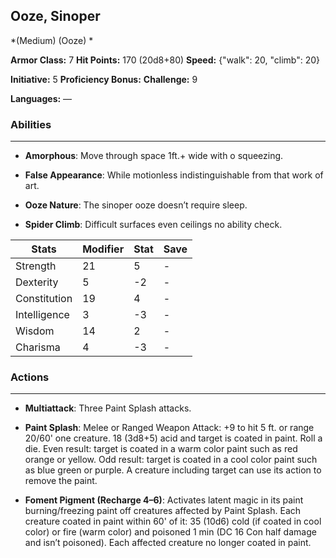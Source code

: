 ## Ooze, Sinoper
*(Medium) (Ooze) *

**Armor Class:** 7
**Hit Points:** 170 (20d8+80)
**Speed:** {"walk": 20, "climb": 20}

**Initiative:** 5
**Proficiency Bonus:**
**Challenge:** 9

**Languages:** —

### Abilities
 --- 
- **Amorphous**: Move through space 1ft.+ wide with o squeezing.

- **False Appearance**: While motionless indistinguishable from that work of art.

- **Ooze Nature**: The sinoper ooze doesn’t require sleep.

- **Spider Climb**: Difficult surfaces even ceilings no ability check.



| Stats | Modifier | Stat | Save
| ---- | ---- | ---- | ---- |
| Strength | 21 | 5 | - |
| Dexterity | 5 | -2 | - |
| Constitution | 19 | 4 | - |
| Intelligence | 3 | -3 | - |
| Wisdom | 14 | 2 | - |
| Charisma | 4 | -3 | - |

### Actions
 --- 
- **Multiattack**: Three Paint Splash attacks.

- **Paint Splash**: Melee or Ranged Weapon Attack: +9 to hit 5 ft. or range 20/60' one creature. 18 (3d8+5) acid and target is coated in paint. Roll a die. Even result: target is coated in a warm color paint such as red orange or yellow. Odd result: target is coated in a cool color paint such as blue green or purple. A creature including target can use its action to remove the paint.

- **Foment Pigment (Recharge 4–6)**: Activates latent magic in its paint burning/freezing paint off creatures affected by Paint Splash. Each creature coated in paint within 60' of it: 35 (10d6) cold (if coated in cool color) or fire (warm color) and poisoned 1 min (DC 16 Con half damage and isn’t poisoned). Each affected creature no longer coated in paint.

